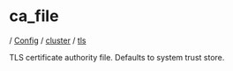 # ca_file

/ [Config](../../..) / [cluster](../..) / [tls](..) 

TLS certificate authority file. Defaults to system trust store.

